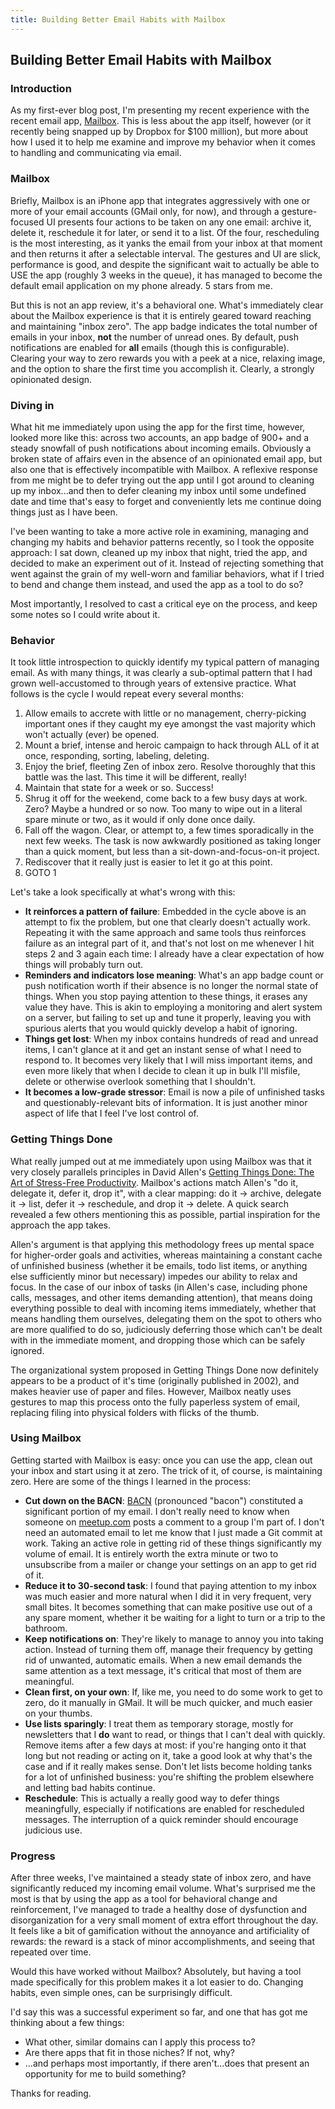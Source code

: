 ```yaml
---
title: Building Better Email Habits with Mailbox
---
```


## Building Better Email Habits with Mailbox

### Introduction

As my first-ever blog post, I'm presenting my recent experience with the recent email app, [Mailbox](http://mailboxapp.com).  This is less about the app itself, however (or it recently being snapped up by Dropbox for $100 million), but more about how I used it to help me examine and improve my behavior when it comes to handling and communicating via email.

### Mailbox

Briefly, Mailbox is an iPhone app that integrates aggressively with one or more of your email accounts (GMail only, for now), and through a gesture-focused UI presents four actions to be taken on any one email:  archive it, delete it, reschedule it for later, or send it to a list.  Of the four, rescheduling is the most interesting, as it yanks the email from your inbox at that moment and then returns it after a selectable interval.  The gestures and UI are slick, performance is good, and despite the significant wait to actually be able to USE the app (roughly 3 weeks in the queue), it has managed to become the default email application on my phone already.  5 stars from me.

But this is not an app review, it's a behavioral one.  What's immediately clear about the Mailbox experience is that it is entirely geared toward reaching and maintaining "inbox zero".  The app badge indicates the total number of emails in your inbox, **not** the number of unread ones.  By default, push notifications are enabled for **all** emails (though this is configurable).  Clearing your way to zero rewards you with a peek at a nice, relaxing image, and the option to share the first time you accomplish it.  Clearly, a strongly opinionated design.

### Diving in

What hit me immediately upon using the app for the first time, however, looked more like this:  across two accounts, an app badge of 900+ and a steady snowfall of push notifications about incoming emails.  Obviously a broken state of affairs even in the absence of an opinionated email app, but also one that is effectively incompatible with Mailbox.  A reflexive response from me might be to defer trying out the app until I got around to cleaning up my inbox...and then to defer cleaning my inbox until some undefined date and time that's easy to forget and conveniently lets me continue doing things just as I have been.

I've been wanting to take a more active role in examining, managing and changing my habits and behavior patterns recently, so I took the opposite approach:  I sat down, cleaned up my inbox that night, tried the app, and decided to make an experiment out of it.  Instead of rejecting something that went against the grain of my well-worn and familiar behaviors, what if I tried to bend and change them instead, and used the app as a tool to do so?

Most importantly, I resolved to cast a critical eye on the process, and keep some notes so I could write about it.

### Behavior

It took little introspection to quickly identify my typical pattern of managing email.  As with many things, it was clearly a sub-optimal pattern that I had grown well-accustomed to through years of extensive practice.  What follows is the cycle I would repeat every several months:

1. Allow emails to accrete with little or no management, cherry-picking important ones if they caught my eye amongst the vast majority which won't actually (ever) be opened.
2. Mount a brief, intense and heroic campaign to hack through ALL of it at once, responding, sorting, labeling, deleting.
3. Enjoy the brief, fleeting Zen of inbox zero.  Resolve thoroughly that this battle was the last.  This time it will be different, really!
4. Maintain that state for a week or so.  Success!
5. Shrug it off for the weekend, come back to a few busy days at work.  Zero?  Maybe a hundred or so now.  Too many to wipe out in a literal spare minute or two, as it would if only done once daily.
6. Fall off the wagon.  Clear, or attempt to, a few times sporadically in the next few weeks.  The task is now awkwardly positioned as taking longer than a quick moment, but less than a sit-down-and-focus-on-it project.
7. Rediscover that it really just is easier to let it go at this point.
8. GOTO 1

Let's take a look specifically at what's wrong with this:

* **It reinforces a pattern of failure**:  Embedded in the cycle above is an attempt to fix the problem, but one that clearly doesn't actually work.  Repeating it with the same approach and same tools thus reinforces failure as an integral part of it, and that's not lost on me whenever I hit steps 2 and 3 again each time:  I already have a clear expectation of how things will probably turn out.
* **Reminders and indicators lose meaning**:  What's an app badge count or push notification worth if their absence is no longer the normal state of things.  When you stop paying attention to these things, it erases any value they have.  This is akin to employing a monitoring and alert system on a server, but failing to set up and tune it properly, leaving you with spurious alerts that you would quickly develop a habit of ignoring.
* **Things get lost**:  When my inbox contains hundreds of read and unread items, I can't glance at it and get an instant sense of what I need to respond to.  It becomes very likely that I will miss important items, and even more likely that when I decide to clean it up in bulk I'll misfile, delete or otherwise overlook something that I shouldn't.
* **It becomes a low-grade stressor**:  Email is now a pile of unfinished tasks and questionably-relevant bits of information.  It is just another minor aspect of life that I feel I've lost control of.

### Getting Things Done

What really jumped out at me immediately upon using Mailbox was that it very closely parallels principles in David Allen's [Getting Things Done: The Art of Stress-Free Productivity](http://www.amazon.com/Getting-Things-Done-Stress-Free-Productivity/dp/B0012OMFHY/ref=zg_bs_2569_3).  Mailbox's actions match Allen's "do it, delegate it, defer it, drop it", with a clear mapping:  do it &rarr; archive, delegate it &rarr; list, defer it &rarr; reschedule, and drop it &rarr; delete.  A quick search revealed a few others mentioning this as possible, partial inspiration for the approach the app takes.

Allen's argument is that applying this methodology frees up mental space for higher-order goals and activities, whereas maintaining a constant cache of unfinished business (whether it be emails, todo list items, or anything else sufficiently minor but necessary) impedes our ability to relax and focus.  In the case of our inbox of tasks (in Allen's case, including phone calls, messages, and other items demanding attention), that means doing everything possible to deal with incoming items immediately, whether that means handling them ourselves, delegating them on the spot to others who are more qualified to do so, judiciously deferring those which can't be dealt with in the immediate moment, and dropping those which can be safely ignored.

The organizational system proposed in Getting Things Done now definitely appears to be a product of it's time (originally published in 2002), and makes heavier use of paper and files.  However, Mailbox neatly uses gestures to map this process onto the fully paperless system of email, replacing filing into physical folders with flicks of the thumb.

### Using Mailbox

Getting started with Mailbox is easy: once you can use the app, clean out your inbox and start using it at zero.  The trick of it, of course, is maintaining zero.  Here are some of the things I learned in the process:

* **Cut down on the BACN**: [BACN](http://en.wikipedia.org/wiki/Bacn) (pronounced "bacon") constituted a significant portion of my email.  I don't really need to know when someone on [meetup.com](http://meetup.com) posts a comment to a group I'm part of.  I don't need an automated email to let me know that I just made a Git commit at work.  Taking an active role in getting rid of these things significantly my volume of email.  It is entirely worth the extra minute or two to unsubscribe from a mailer or change your settings on an app to get rid of it.
* **Reduce it to 30-second task**:  I found that paying attention to my inbox was much easier and more natural when I did it in very frequent, very small bites.  It becomes something that can make positive use out of a any spare moment, whether it be waiting for a light to turn or a trip to the bathroom.
* **Keep notifications on**:  They're likely to manage to annoy you into taking action.  Instead of turning them off, manage their frequency by getting rid of unwanted, automatic emails.  When a new email demands the same attention as a text message, it's critical that most of them are meaningful.
* **Clean first, on your own**:  If, like me, you need to do some work to get to zero, do it manually in GMail.  It will be much quicker, and much easier on your thumbs.
* **Use lists sparingly**:  I treat them as temporary storage, mostly for newsletters that I **do** want to read, or things that I can't deal with quickly.  Remove items after a few days at most:  if you're hanging onto it that long but not reading or acting on it, take a good look at why that's the case and if it really makes sense.  Don't let lists become holding tanks for a lot of unfinished business:  you're shifting the problem elsewhere and letting bad habits continue.
* **Reschedule**:  This is actually a really good way to defer things meaningfully, especially if notifications are enabled for rescheduled messages.  The interruption of a quick reminder should encourage judicious use.

### Progress

After three weeks, I've maintained a steady state of inbox zero, and have significantly reduced my incoming email volume.  What's surprised me the most is that by using the app as a tool for behavioral change and reinforcement, I've managed to trade a healthy dose of dysfunction and disorganization for a very small moment of extra effort throughout the day.  It feels like a bit of gamification without the annoyance and artificiality of rewards:  the reward is a stack of minor accomplishments, and seeing that repeated over time.

Would this have worked without Mailbox?  Absolutely, but having a tool made specifically for this problem makes it a lot easier to do.  Changing habits, even simple ones, can be surprisingly difficult.

I'd say this was a successful experiment so far, and one that has got me thinking about a few things:

* What other, similar domains can I apply this process to?
* Are there apps that fit in those niches?  If not, why?
* ...and perhaps most importantly, if there aren't...does that present an opportunity for me to build something?

Thanks for reading.

